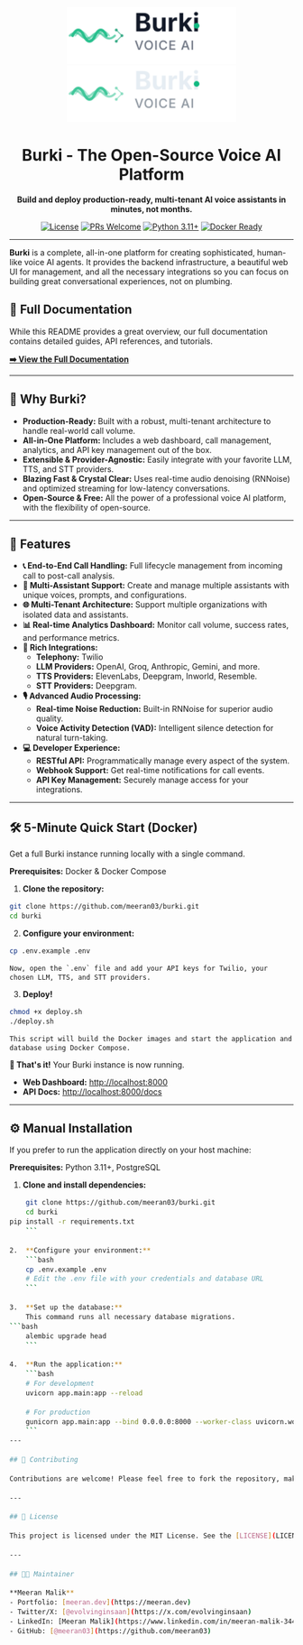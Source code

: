 <div align="center">
  <img src="https://raw.githubusercontent.com/meeran03/burki/main/app/static/logo/light.svg#gh-light-mode-only" alt="Burki Logo" width="300"/>
  <img src="https://raw.githubusercontent.com/meeran03/burki/main/app/static/logo/dark.svg#gh-dark-mode-only" alt="Burki Logo" width="300"/>

  <h1>Burki - The Open-Source Voice AI Platform</h1>
  
  <p><strong>Build and deploy production-ready, multi-tenant AI voice assistants in minutes, not months.</strong></p>

  <p>
    <a href="https://github.com/meeran03/burki/blob/main/LICENSE"><img src="https://img.shields.io/github/license/meeran03/burki?style=for-the-badge" alt="License"></a>
    <a href="https://github.com/meeran03/burki/pulls"><img src="https://img.shields.io/badge/PRs-Welcome-brightgreen.svg?style=for-the-badge" alt="PRs Welcome"></a>
    <a href="https://python.org"><img src="https://img.shields.io/badge/Python-3.11+-blue.svg?style=for-the-badge" alt="Python 3.11+"></a>
    <a href="https://hub.docker.com/"><img src="https://img.shields.io/badge/Docker-Ready-blueviolet.svg?style=for-the-badge" alt="Docker Ready"></a>
  </p>
</div>

---

**Burki** is a complete, all-in-one platform for creating sophisticated, human-like voice AI agents. It provides the backend infrastructure, a beautiful web UI for management, and all the necessary integrations so you can focus on building great conversational experiences, not on plumbing.

## 📖 Full Documentation

While this README provides a great overview, our full documentation contains detailed guides, API references, and tutorials.

**[➡️ View the Full Documentation](https://docs.burki.dev)**

---

## 🤔 Why Burki?

- **Production-Ready:** Built with a robust, multi-tenant architecture to handle real-world call volume.
- **All-in-One Platform:** Includes a web dashboard, call management, analytics, and API key management out of the box.
- **Extensible & Provider-Agnostic:** Easily integrate with your favorite LLM, TTS, and STT providers.
- **Blazing Fast & Crystal Clear:** Uses real-time audio denoising (RNNoise) and optimized streaming for low-latency conversations.
- **Open-Source & Free:** All the power of a professional voice AI platform, with the flexibility of open-source.

---

## 🚀 Features

- **📞 End-to-End Call Handling:** Full lifecycle management from incoming call to post-call analysis.
- **🤖 Multi-Assistant Support:** Create and manage multiple assistants with unique voices, prompts, and configurations.
- **🌐 Multi-Tenant Architecture:** Support multiple organizations with isolated data and assistants.
- **📊 Real-time Analytics Dashboard:** Monitor call volume, success rates, and performance metrics.
- **🔌 Rich Integrations:**
  - **Telephony:** Twilio
  - **LLM Providers:** OpenAI, Groq, Anthropic, Gemini, and more.
  - **TTS Providers:** ElevenLabs, Deepgram, Inworld, Resemble.
  - **STT Providers:** Deepgram.
- **🎙️ Advanced Audio Processing:**
  - **Real-time Noise Reduction:** Built-in RNNoise for superior audio quality.
  - **Voice Activity Detection (VAD):** Intelligent silence detection for natural turn-taking.
- **💻 Developer Experience:**
  - **RESTful API:** Programmatically manage every aspect of the system.
  - **Webhook Support:** Get real-time notifications for call events.
  - **API Key Management:** Securely manage access for your integrations.

---

## 🛠️ 5-Minute Quick Start (Docker)

Get a full Burki instance running locally with a single command.

**Prerequisites:** Docker & Docker Compose

1.  **Clone the repository:**
   ```bash
   git clone https://github.com/meeran03/burki.git
   cd burki
   ```

2.  **Configure your environment:**
   ```bash
   cp .env.example .env
   ```
    Now, open the `.env` file and add your API keys for Twilio, your chosen LLM, TTS, and STT providers.

3.  **Deploy!**
```bash
chmod +x deploy.sh
./deploy.sh
```
    This script will build the Docker images and start the application and database using Docker Compose.

**🎉 That's it!** Your Burki instance is now running.
- **Web Dashboard:** [http://localhost:8000](http://localhost:8000)
- **API Docs:** [http://localhost:8000/docs](http://localhost:8000/docs)

---

## ⚙️ Manual Installation

If you prefer to run the application directly on your host machine:

**Prerequisites:** Python 3.11+, PostgreSQL

1.  **Clone and install dependencies:**
```bash
    git clone https://github.com/meeran03/burki.git
    cd burki
pip install -r requirements.txt
    ```

2.  **Configure your environment:**
    ```bash
    cp .env.example .env
    # Edit the .env file with your credentials and database URL
    ```

3.  **Set up the database:**
    This command runs all necessary database migrations.
```bash
    alembic upgrade head
    ```

4.  **Run the application:**
    ```bash
    # For development
    uvicorn app.main:app --reload

    # For production
    gunicorn app.main:app --bind 0.0.0.0:8000 --worker-class uvicorn.workers.UvicornWorker
    ```
---

## 🤝 Contributing

Contributions are welcome! Please feel free to fork the repository, make changes, and submit a pull request. For major changes, please open an issue first to discuss what you would like to change.

---

## 📄 License

This project is licensed under the MIT License. See the [LICENSE](LICENSE) file for details.

---

## 👨‍💻 Maintainer

**Meeran Malik**
- Portfolio: [meeran.dev](https://meeran.dev)
- Twitter/X: [@evolvinginsaan](https://x.com/evolvinginsaan)
- LinkedIn: [Meeran Malik](https://www.linkedin.com/in/meeran-malik-34431316b/)
- GitHub: [@meeran03](https://github.com/meeran03)